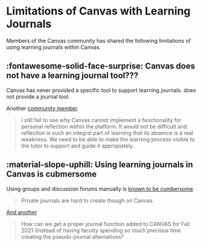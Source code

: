 <!--
 Copyright (C) 2024 David Jones
 
 This program is free software: you can redistribute it and/or modify
 it under the terms of the GNU Affero General Public License as
 published by the Free Software Foundation, either version 3 of the
 License, or (at your option) any later version.
 
 This program is distributed in the hope that it will be useful,
 but WITHOUT ANY WARRANTY; without even the implied warranty of
 MERCHANTABILITY or FITNESS FOR A PARTICULAR PURPOSE.  See the
 GNU Affero General Public License for more details.
 
 You should have received a copy of the GNU Affero General Public License
 along with this program.  If not, see <https://www.gnu.org/licenses/>.
-->

# Limitations of Canvas with Learning Journals

Members of the Canvas community has shared the following limitations of using learning journals within Canvas.

## :fontawesome-solid-face-surprise: Canvas does not have a learning journal tool???

Canvas has never provided a specific tool to support learning journals. does not provide a journal tool. 

Another [community member](https://community.canvaslms.com/t5/Canvas-Question-Forum/Journalling-in-Canvas/m-p/471790/highlight/true#M158063)

> I still fail to see why Canvas cannot implement a functionality for personal reflection within the platform. It would not be difficult and reflection is such an integral part of learning that its absence is a real weakness. We need to be able to make the learning process visible to the tutor to support and guide it appropiately.

## :material-slope-uphill: Using learning journals in Canvas is cubmersome

Using groups and discussion forums manually is [known to be cumbersome](https://community.canvaslms.com/t5/Idea-Conversations/Implementing-private-journals-into-Canvas/idi-p/444842)

> Private journals are hard to create though on Canvas.

[And another](https://community.canvaslms.com/t5/Canvas-Question-Forum/Journalling-in-Canvas/m-p/463665/highlight/true#M156299)

> How can we get a proper journal function added to CANVAS for Fall 2021 (Instead of having faculty spending so much precious time creating the pseudo-journal alternatives?


